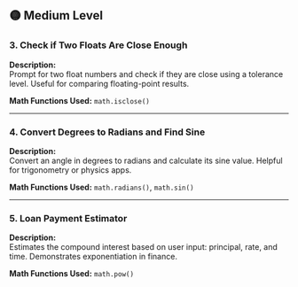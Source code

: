 ## 🟡 Medium Level

### 3. Check if Two Floats Are Close Enough
**Description:**  
Prompt for two float numbers and check if they are close using a tolerance level. Useful for comparing floating-point results.

**Math Functions Used:** `math.isclose()`

---

### 4. Convert Degrees to Radians and Find Sine
**Description:**  
Convert an angle in degrees to radians and calculate its sine value. Helpful for trigonometry or physics apps.

**Math Functions Used:** `math.radians()`, `math.sin()`

---

### 5. Loan Payment Estimator
**Description:**  
Estimates the compound interest based on user input: principal, rate, and time. Demonstrates exponentiation in finance.

**Math Functions Used:** `math.pow()`

